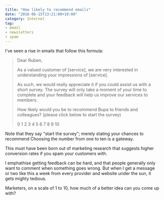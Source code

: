 ```yaml
---
title: "How likely to recommend emails"
date: "2016-06-15T13:21:00+10:00"
category: Internet
tag:
- email
- newsletters
- spam
---
```

I've seen a rise in emails that follow this formula:

> Dear Ruben,
> 
> As a valued customer of [service], we are very interested in understanding 
> your impressions of [service].
> 
> As such, we would really appreciate it if you could assist us with a short 
> survey. The survey will only take a moment of your time to complete and your
> feedback will help us improve our services to members.
> 
> How likely would you be to recommend Bupa to friends and colleagues? (please 
> click below to start the survey)
> 
> 0 1 2 3 4 5 6 7 8 9 10

Note that they say "start the survey"; merely stating your chances to recommend
Choosing the number from one to ten is a gateway.

This must have been born out of marketing research that suggests higher conversion rates if you spam your customers with.

I emphathise getting feedback can be hard, and that people generally only want to comment when something goes wrong. But when I get a message or two like this a week from every provider and website under the sun, it gets mighty tedious.

Marketers, on a scale of 1 to 10, how much of a better idea can you come up with?

